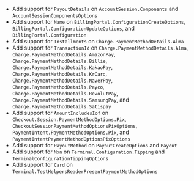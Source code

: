 * Add support for `PayoutDetails` on `AccountSession.Components` and `AccountSessionComponentsOptions`
* Add support for `Name` on `BillingPortal.ConfigurationCreateOptions`, `BillingPortal.ConfigurationUpdateOptions`, and `BillingPortal.Configuration`
* Add support for `Installments` on `Charge.PaymentMethodDetails.Alma`
* Add support for `TransactionId` on `Charge.PaymentMethodDetails.Alma`, `Charge.PaymentMethodDetails.AmazonPay`, `Charge.PaymentMethodDetails.Billie`, `Charge.PaymentMethodDetails.KakaoPay`, `Charge.PaymentMethodDetails.KrCard`, `Charge.PaymentMethodDetails.NaverPay`, `Charge.PaymentMethodDetails.Payco`, `Charge.PaymentMethodDetails.RevolutPay`, `Charge.PaymentMethodDetails.SamsungPay`, and `Charge.PaymentMethodDetails.Satispay`
* Add support for `AmountIncludesIof` on `Checkout.Session.PaymentMethodOptions.Pix`, `CheckoutSessionPaymentMethodOptionsPixOptions`, `PaymentIntent.PaymentMethodOptions.Pix`, and `PaymentIntentPaymentMethodOptionsPixOptions`
* Add support for `PayoutMethod` on `PayoutCreateOptions` and `Payout`
* Add support for `Mxn` on `Terminal.Configuration.Tipping` and `TerminalConfigurationTippingOptions`
* Add support for `Card` on `Terminal.TestHelpersReaderPresentPaymentMethodOptions`